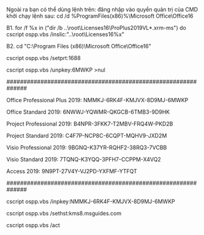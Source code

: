 Ngoài ra bạn có thể dùng lệnh trên: đăng nhập vào quyền quản trị của CMD
khởi chạy lệnh sau: cd /d %ProgramFiles(x86)%\Microsoft Office\Office16

B1. for /f %x in ("dir /b ..\root\Licenses16\ProPlus2019VL*.xrm-ms") do cscript ospp.vbs /inslic:"..\root\Licenses16\%x"

B2. cd "C:\Program Files (x86)\Microsoft Office\Office16"

cscript ospp.vbs /setprt:1688

cscript ospp.vbs /unpkey:6MWKP >nul

*##############################################################*

Office Professional Plus 2019: NMMKJ-6RK4F-KMJVX-8D9MJ-6MWKP

Office Standard 2019: 6NWWJ-YQWMR-QKGCB-6TMB3-9D9HK

Project Professional 2019: B4NPR-3FKK7-T2MBV-FRQ4W-PKD2B

Project Standard 2019: C4F7P-NCP8C-6CQPT-MQHV9-JXD2M

Visio Professional 2019: 9BGNQ-K37YR-RQHF2-38RQ3-7VCBB

Visio Standard 2019: 7TQNQ-K3YQQ-3PFH7-CCPPM-X4VQ2

Access 2019: 9N9PT-27V4Y-VJ2PD-YXFMF-YTFQT

*##############################################################*

cscript ospp.vbs /inpkey:NMMKJ-6RK4F-KMJVX-8D9MJ-6MWKP

cscript ospp.vbs /sethst:kms8.msguides.com

cscript ospp.vbs /act
